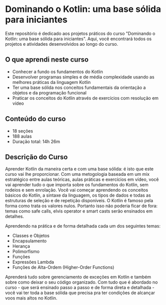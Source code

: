 # Dominando o Kotlin: uma base sólida para iniciantes
Este repositório é dedicado aos projetos práticos do curso "Dominando o Kotlin: uma base sólida para iniciantes". Aqui, você encontrará todos os projetos e atividades desenvolvidos ao longo do curso.

## O que aprendi neste curso
- Conhecer a fundo os fundamentos do Kotlin
- Desenvolver programas simples e de média complexidade usando as melhores práticas da linguagem Kotlin
- Ter uma base sólida nos conceitos fundamentais da orientação a objetos e da programação funcional
- Praticar os conceitos do Kotlin através de exercícios com resolução em vídeo

## Conteúdo do curso
- 18 seções
- 188 aulas
- Duração total: 14h 26m

## Descrição do Curso
Aprender Kotlin da maneira certa e com uma base sólida: é isto que este curso vai lhe proporcionar.
Com uma metogologia baseada em um mix estratégico entre aulas teóricas, aulas práticas e exercícios em vídeo, você vai aprender tudo o que importa sobre os fundamentos do Kotlin, sem rodeios e sem enrolação. Você vai começar aprendendo os conceitos básicos do Kotlin, a sintaxe da linguagem, os tipos de dados e todas as estruturas de seleção e de repetição disponíveis. O Kotlin é famoso pela forma como trata os valores nulos. Portanto isso não poderia ficar de fora: temas como safe calls, elvis operator e smart casts serão ensinados em detalhes.

Aprendendo na prática e de forma detalhada cada um dos seguintes temas:
- Classes e Objetos
- Encapsulamento
- Herança
- Polimorfismo
- Funções
- Expressões Lambda
- Funções de Alta-Ordem (Higher-Order Functions)

Aprenderá tudo sobre gerenciamento de exceções em Kotlin e também sobre como deixar o seu código organizado.
Com tudo que é abordado no curso - que será ensinado passo a passo e de forma direta e detalhada - você vai ter toda a base sólida que precisa pra ter condições de alcançar voos mais altos no Kotlin.
